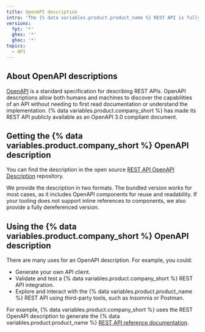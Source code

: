 ```yaml
---
title: OpenAPI description
intro: 'The {% data variables.product.product_name %} REST API is fully described in an OpenAPI 3.0 compliant document.'
versions:
  fpt: '*'
  ghes: '*'
  ghec: '*'
topics:
  - API
---
```


## About OpenAPI descriptions

[OpenAPI](https://swagger.io/docs/specification/about/) is a standard specification for describing REST APIs. OpenAPI descriptions allow both humans and machines to discover the capabilities of an API without needing to first read documentation or understand the implementation. {% data variables.product.company_short %} has made its REST API publicly available as an OpenAPI 3.0 compliant document.

## Getting the {% data variables.product.company_short %} OpenAPI description

You can find the description in the open source [REST API OpenAPI Description](https://github.com/github/rest-api-description) repository.

We provide the description in two formats. The bundled version works for most cases, as it includes OpenAPI components for reuse and readability. If your tooling does not support inline references to components, we also provide a fully dereferenced version.

## Using the {% data variables.product.company_short %} OpenAPI description

There are many uses for an OpenAPI description. For example, you could:

- Generate your own API client.
- Validate and test a {% data variables.product.company_short %} REST API integration.
- Explore and interact with the {% data variables.product.product_name %} REST API using third-party tools, such as Insomnia or Postman.

For example, {% data variables.product.company_short %} uses the REST OpenAPI description to generate the {% data variables.product.product_name %} [REST API reference documentation](/rest).

